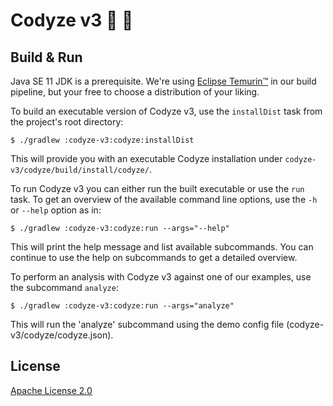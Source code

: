 # Codyze v3 :mag_right: :rocket: 

## Build & Run
Java SE 11 JDK is a prerequisite. We're using [Eclipse Temurin&trade;](https://adoptium.net/) in our build pipeline, 
but your free to choose a distribution of your liking. 

To build an executable version of Codyze v3, use the `installDist` task from the project's root directory:
```shell
$ ./gradlew :codyze-v3:codyze:installDist
```
This will provide you with an executable Codyze installation under `codyze-v3/codyze/build/install/codyze/`.

To run Codyze v3 you can either run the built executable or use the `run` task. To get an overview of the available 
command line options, use the `-h` or `--help` option as in:
```shell
$ ./gradlew :codyze-v3:codyze:run --args="--help"
```
This will print the help message and list available subcommands. You can continue to use the help on subcommands to get 
a detailed overview. 

To perform an analysis with Codyze v3 against one of our examples, use the subcommand `analyze`:
```shell
$ ./gradlew :codyze-v3:codyze:run --args="analyze"
```
This will run the 'analyze' subcommand using the demo config file (codyze-v3/codyze/codyze.json).

## License
[Apache License 2.0](../LICENSE)
